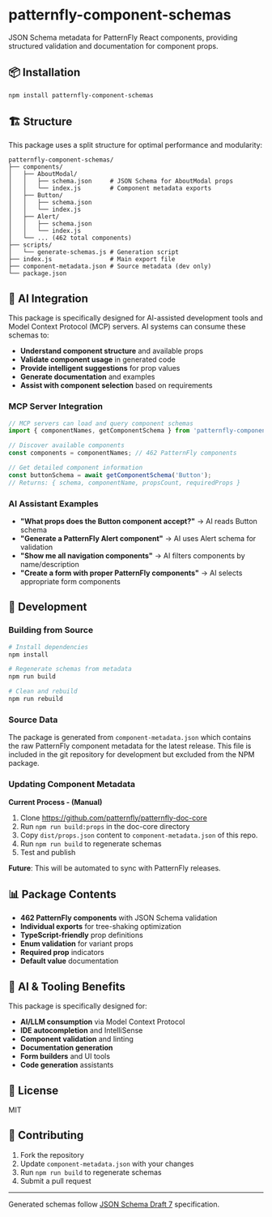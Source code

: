 # patternfly-component-schemas

JSON Schema metadata for PatternFly React components, providing structured validation and documentation for component props.

## 📦 Installation

```bash
npm install patternfly-component-schemas
```

## 🏗️ Structure

This package uses a split structure for optimal performance and modularity:

```
patternfly-component-schemas/
├── components/
│   ├── AboutModal/
│   │   ├── schema.json     # JSON Schema for AboutModal props
│   │   └── index.js        # Component metadata exports
│   ├── Button/
│   │   ├── schema.json
│   │   └── index.js
│   ├── Alert/
│   │   ├── schema.json
│   │   └── index.js
│   └── ... (462 total components)
├── scripts/
│   └── generate-schemas.js # Generation script
├── index.js                # Main export file
├── component-metadata.json # Source metadata (dev only)
└── package.json
```

## 🤖 AI Integration

This package is specifically designed for AI-assisted development tools and Model Context Protocol (MCP) servers. AI systems can consume these schemas to:

- **Understand component structure** and available props
- **Validate component usage** in generated code
- **Provide intelligent suggestions** for prop values
- **Generate documentation** and examples
- **Assist with component selection** based on requirements

### MCP Server Integration
```javascript
// MCP servers can load and query component schemas
import { componentNames, getComponentSchema } from 'patternfly-component-schemas';

// Discover available components
const components = componentNames; // 462 PatternFly components

// Get detailed component information
const buttonSchema = await getComponentSchema('Button');
// Returns: { schema, componentName, propsCount, requiredProps }
```

### AI Assistant Examples
- **"What props does the Button component accept?"** → AI reads Button schema
- **"Generate a PatternFly Alert component"** → AI uses Alert schema for validation
- **"Show me all navigation components"** → AI filters components by name/description
- **"Create a form with proper PatternFly components"** → AI selects appropriate form components

## 🔧 Development

### Building from Source
```bash
# Install dependencies
npm install

# Regenerate schemas from metadata
npm run build

# Clean and rebuild
npm run rebuild
```

### Source Data
The package is generated from `component-metadata.json` which contains the raw PatternFly component metadata for the latest release. This file is included in the git repository for development but excluded from the NPM package.

### Updating Component Metadata
**Current Process - (Manual)**
1. Clone https://github.com/patternfly/patternfly-doc-core
2. Run `npm run build:props` in the doc-core directory
3. Copy `dist/props.json` content to `component-metadata.json` of this repo. 
4. Run `npm run build` to regenerate schemas
5. Test and publish

**Future**: This will be automated to sync with PatternFly releases.

## 📊 Package Contents

- **462 PatternFly components** with JSON Schema validation
- **Individual exports** for tree-shaking optimization
- **TypeScript-friendly** prop definitions
- **Enum validation** for variant props
- **Required prop** indicators
- **Default value** documentation

## 🤖 AI & Tooling Benefits

This package is specifically designed for:
- **AI/LLM consumption** via Model Context Protocol
- **IDE autocompletion** and IntelliSense
- **Component validation** and linting
- **Documentation generation** 
- **Form builders** and UI tools
- **Code generation** assistants

## 📄 License

MIT

## 🤝 Contributing

1. Fork the repository
2. Update `component-metadata.json` with your changes
3. Run `npm run build` to regenerate schemas
4. Submit a pull request

---

Generated schemas follow [JSON Schema Draft 7](https://json-schema.org/specification-links.html#draft-7) specification.